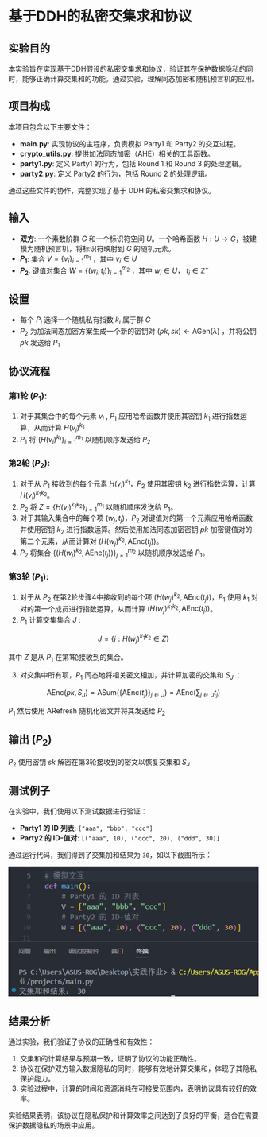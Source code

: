 # 基于DDH的私密交集求和协议

## 实验目的

本实验旨在实现基于DDH假设的私密交集求和协议，验证其在保护数据隐私的同时，能够正确计算交集和的功能。通过实验，理解同态加密和随机预言机的应用。

## 项目构成

本项目包含以下主要文件：

- **main.py**: 实现协议的主程序，负责模拟 Party1 和 Party2 的交互过程。
- **crypto_utils.py**: 提供加法同态加密（AHE）相关的工具函数。
- **party1.py**: 定义 Party1 的行为，包括 Round 1 和 Round 3 的处理逻辑。
- **party2.py**: 定义 Party2 的行为，包括 Round 2 的处理逻辑。

通过这些文件的协作，完整实现了基于 DDH 的私密交集求和协议。

## 输入

- **双方**: 一个素数阶群 $G$ 和一个标识符空间 $U$。一个哈希函数 $H : U \rightarrow G$，被建模为随机预言机，将标识符映射到 $G$ 的随机元素。
- **$P_1$**: 集合 $V = \{v_i\}_{i=1}^{m_1}$ ，其中 $v_i \in U$
- **$P_2$**: 键值对集合 $W = \{(w_i, t_i)\}_{i=1}^{m_2}$ ，其中 $w_i \in U$， $t_i \in \mathbb{Z}^+$

## 设置

- 每个 $P_i$ 选择一个随机私有指数 $k_i$ 属于群 $G$
- $P_2$ 为加法同态加密方案生成一个新的密钥对 $(pk, sk) \leftarrow \text{AGen}(\lambda)$ ，并将公钥 $pk$ 发送给 $P_1$

## 协议流程

### 第1轮 ($P_1$):

1. 对于其集合中的每个元素 $v_i$ , $P_1$ 应用哈希函数并使用其密钥 $k_1$ 进行指数运算，从而计算 $H(v_i)^{k_1}$
2. $P_1$ 将 $\{H(v_i)^{k_1}\}_{i=1}^{m_1}$ 以随机顺序发送给 $P_2$

### 第2轮 ($P_2$):

1. 对于从 $P_1$ 接收到的每个元素 $H(v_i)^{k_1}$，$P_2$ 使用其密钥 $k_2$ 进行指数运算，计算 $H(v_i)^{k_1 k_2}$。
2. $P_2$ 将 $Z = \{H(v_i)^{k_1 k_2}\}_{i=1}^{m_1}$ 以随机顺序发送给 $P_1$。
3. 对于其输入集合中的每个项 $(w_j, t_j)$，$P_2$ 对键值对的第一个元素应用哈希函数并使用密钥 $k_2$ 进行指数运算。然后使用加法同态加密密钥 $pk$ 加密键值对的第二个元素，从而计算对 $(H(w_j)^{k_2}, \text{AEnc}(t_j))$。
4. $P_2$ 将集合 $\{(H(w_j)^{k_2}, \text{AEnc}(t_j))\}_{j=1}^{m_2}$ 以随机顺序发送给 $P_1$。

### 第3轮 ($P_1$):

1. 对于从 $P_2$ 在第2轮步骤4中接收到的每个项 $(H(w_j)^{k_2}, \text{AEnc}(t_j))$，$P_1$ 使用 $k_1$ 对对的第一个成员进行指数运算，从而计算 $(H(w_j)^{k_1 k_2}, \text{AEnc}(t_j))$。
2. $P_1$ 计算交集集合 $J$ :

$$
J = \{j : H(w_j)^{k_1 k_2} \in Z\}
$$

   其中 $Z$ 是从 $P_1$ 在第1轮接收到的集合。

3. 对交集中所有项，$P_1$ 同态地将相关密文相加，并计算加密的交集和 $S_J$ ：

$$
\text{AEnc}(pk, S_J) = \text{ASum}(\{\text{AEnc}(t_j)\}_{j \in J}) = \text{AEnc}\left(\sum_{j \in J} t_j\right)
$$

   $P_1$ 然后使用 $\text{ARefresh}$ 随机化密文并将其发送给 $P_2$

## 输出 ($P_2$)

$P_2$ 使用密钥 $sk$ 解密在第3轮接收到的密文以恢复交集和 $S_J$

## 测试例子

在实验中，我们使用以下测试数据进行验证：

- **Party1 的 ID 列表**: `["aaa", "bbb", "ccc"]`
- **Party2 的 ID-值对**: `[("aaa", 10), ("ccc", 20), ("ddd", 30)]`

通过运行代码，我们得到了交集加和结果为 `30`，如以下截图所示：

![](result.png)

## 结果分析

通过实验，我们验证了协议的正确性和有效性：

1. 交集和的计算结果与预期一致，证明了协议的功能正确性。
2. 协议在保护双方输入数据隐私的同时，能够有效地计算交集和，体现了其隐私保护能力。
3. 实验过程中，计算的时间和资源消耗在可接受范围内，表明协议具有较好的效率。

实验结果表明，该协议在隐私保护和计算效率之间达到了良好的平衡，适合在需要保护数据隐私的场景中应用。
